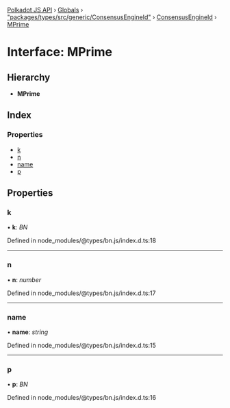 [Polkadot JS API](../README.md) › [Globals](../globals.md) › ["packages/types/src/generic/ConsensusEngineId"](../modules/_packages_types_src_generic_consensusengineid_.md) › [ConsensusEngineId](../classes/_packages_types_src_generic_consensusengineid_.consensusengineid.md) › [MPrime](_packages_types_src_generic_consensusengineid_.consensusengineid.mprime.md)

# Interface: MPrime

## Hierarchy

* **MPrime**

## Index

### Properties

* [k](_packages_types_src_generic_consensusengineid_.consensusengineid.mprime.md#k)
* [n](_packages_types_src_generic_consensusengineid_.consensusengineid.mprime.md#n)
* [name](_packages_types_src_generic_consensusengineid_.consensusengineid.mprime.md#name)
* [p](_packages_types_src_generic_consensusengineid_.consensusengineid.mprime.md#p)

## Properties

###  k

• **k**: *BN*

Defined in node_modules/@types/bn.js/index.d.ts:18

___

###  n

• **n**: *number*

Defined in node_modules/@types/bn.js/index.d.ts:17

___

###  name

• **name**: *string*

Defined in node_modules/@types/bn.js/index.d.ts:15

___

###  p

• **p**: *BN*

Defined in node_modules/@types/bn.js/index.d.ts:16

